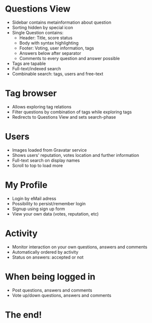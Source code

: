 # Questions View

- Sidebar contains metainformation about question
- Sorting hidden by special icon
- Single Question contains:
   - Header: Title, score status
   - Body with syntax highlighting
   - Footer: Voting, user information, tags
   - Answers below after separator
   - Comments to every question and answer possible
- Tags are tapable
- Full-text/indexed search
- Combinable search: tags, users and free-text

# Tag browser

- Allows exploring tag relations
- Filter questions by combination of tags while exploring tags
- Redirects to Questions View and sets search-phase

# Users

- Images loaded from Gravatar service
- Shows users' reputation, votes location and further information
- Full-text search on display names
- Scroll to top to load more

# My Profile

- Login by eMail adress
- Possibility to persist/remember login
- Signup using sign up form
- View your own data (votes, reputation, etc)

# Activity

- Monitor interaction on your own questions, answers and comments
- Automatically ordered by activity
- Status on answers: accepted or not

# When being logged in

- Post questions, answers and comments
- Vote up/down questions, answers and comments

# The end!
